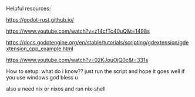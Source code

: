 Helpful resources:

  https://godot-rust.github.io/
  
  https://www.youtube.com/watch?v=z14cfTc40uQ&t=1498s
  
  https://docs.godotengine.org/en/stable/tutorials/scripting/gdextension/gdextension_cpp_example.html
  
  https://www.youtube.com/watch?v=02KJouOjQ0c&t=331s

How to setup:
what do i know?? just run the script and hope it goes well 
if you use windows god bless u


also u need nix or nixos
and run nix-shell
